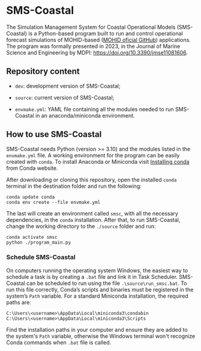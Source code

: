 # SMS-Coastal

The Simulation Management System for Coastal Operational Models (SMS-Coastal) is a Python-based program built to run and control operational forecast simulations of MOHID-based ([MOHID oficial GitHub](https://github.com/Mohid-Water-Modelling-System)) applications. The program was formally presented in 2023, in the Journal of Marine Science and Engineering by MDPI: https://doi.org/10.3390/jmse11081606.

## Repository content

- `dev`: development version of SMS-Coastal;

- `source`: current version of SMS-Coastal;

- `envmake.yml`: YAML file containing all the modules needed to run SMS-Coastal in an anaconda/miniconda environment.

## How to use SMS-Coastal

SMS-Coastal needs Python (version >= 3.10) and the modules listed in the `envmake.yml` file. A working environment for the program can be easily created with `conda`. To install Anaconda or Miniconda visit [Installing conda](https://docs.conda.io/projects/conda/en/latest/user-guide/install/index.html) from Conda website.

After downloading or cloning this repository, open the installed `conda` terminal in the destination folder and run the following:

```
conda update conda
conda env create --file envmake.yml
```

The last will create an environment called `smsc`, with all the necessary dependencies, in the `conda` installation. After that, to run SMS-Coastal, change the working directory to the `./source` folder and run:

```
conda activate smsc
python ./program_main.py
```

### Schedule SMS-Coastal

On computers running the operating system Windows, the easiest way to schedule a task is by creating a `.bat` file and link it in Task Scheduler. SMS-Coastal can be scheduled to run using the file `.\source\run_smsc.bat`. To run this file correctly, Conda’s scripts and binaries must be registered in the system’s `Path` variable. For a standard Miniconda installation, the required paths are:

```
C:\Users\<username>\AppData\Local\miniconda3\condabin
C:\Users\<username>\AppData\Local\miniconda3\Scripts
```
Find the installation paths in your computer and ensure they are added to the system's `Path` variable, otherwise the Windows terminal won't recognize Conda commands when `.bat` file is called.
